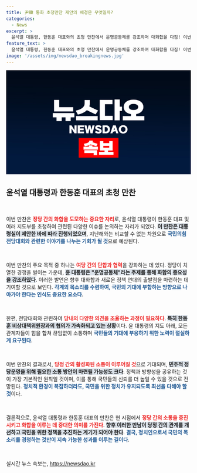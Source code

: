 ```yaml
---
title: 尹韓 통화 초청만찬 제안의 배경은 무엇일까?
categories:
  - News
excerpt: >
  윤석열 대통령, 한동훈 대표와의 초청 만찬에서 운명공동체를 강조하며 대화합을 다짐! 이번 만찬은 당정 소통 방안 마련의 계기가 될 것으로 기대된다. 클릭해서 자세한 내용을 확인하세요!
feature_text: >
  윤석열 대통령, 한동훈 대표와의 초청 만찬에서 운명공동체를 강조하며 대화합을 다짐! 이번 만찬은 당정 소통 방안 마련의 계기가 될 것으로 기대된다. 클릭해서 자세한 내용을 확인하세요!
image: '/assets/img/newsdao_breakingnews.jpg'
---
```


<p><img src="/assets/img/newsdao_breakingnews.jpg" alt="ranknews 속보" /></p>

<h2 data-ke-size="size26">윤석열 대통령과 한동훈 대표의 초청 만찬</h2>

<p data-ke-size="size16">&nbsp;</p>

<p>이번 만찬은 <b><span style="color: #ee2323;">정당 간의 화합을 도모하는 중요한 자리</span></b>로, 윤석열 대통령이 한동훈 대표 및 여러 지도부를 초청하여 관련된 다양한 이슈를 논의하는 자리가 되었다. <b><span style="background-color: #21538527;">이 만찬은 대통령실이 제안한 바에 따라 진행되었으며</span></b>, 지난해와는 비교할 수 없는 차원으로 <b><span style="color: #1a5490;">국민의힘 전당대회와 관련한 이야기를 나누는 기회가 될 것</span></b>으로 예상된다. </p>

<p data-ke-size="size16">&nbsp;</p>

<p>이번 만찬의 주요 목적 중 하나는 <b><span style="color: #ee2323;">여당 간의 단합과 협력</span></b>을 강화하는 데 있다. 정당이 치열한 경쟁을 벌이는 가운데, <b><span style="background-color: #21538527;">윤 대통령은 "운명공동체"라는 주제를 통해 화합의 중요성을 강조하였다</span></b>. 이러한 발언은 향후 대화합과 새로운 정책 연대의 출발점을 마련하는 데 기여할 것으로 보인다. <b><span style="color: #1a5490;">각계의 목소리를 수렴하여, 국민의 기대에 부합하는 방향으로 나아가야 한다는 인식도 중요한 요소다</span></b>.</p>

<p data-ke-size="size16">&nbsp;</p>

<p>한편, 전당대회와 관련하여 <b><span style="color: #ee2323;">당내의 다양한 의견을 조율하는 과정이 필요하다</span></b>. <b><span style="background-color: #21538527;">특히 한동훈 비상대책위원장과의 협의가 가속화되고 있는 상황</span></b>이다. 윤 대통령의 지도 아래, 모든 관계자들이 힘을 합쳐 끊임없이 소통하며 <b><span style="color: #1a5490;">국민들의 기대에 부응하기 위한 노력이 절실하게 요구된다</span></b>.</p>

<p data-ke-size="size16">&nbsp;</p>

<p>이번 만찬의 결과로서, <b><span style="color: #ee2323;">당정 간의 활성화된 소통이 이루어질 것</span></b>으로 기대되며, <b><span style="background-color: #21538527;">민주적 정당운영을 위해 필요한 소통 방안이 마련될 가능성도 크다</span></b>. 정책과 방향성을 공유하는 것이 가장 기본적인 원칙일 것이며, 이를 통해 국민들의 신뢰를 더 높일 수 있을 것으로 전망된다. <b><span style="color: #1a5490;">정치적 환경이 복잡하더라도, 국민을 위한 정치가 유지되도록 최선을 다해야 할 것</span></b>이다.</p>

<p data-ke-size="size16">&nbsp;</p>

<p>결론적으로, 윤석열 대통령과 한동훈 대표의 만찬은 현 시점에서 <b><span style="color: #ee2323;">정당 간의 소통을 증진시키고 화합을 이루는 데 중대한 의미를 가진다</span></b>. <b><span style="background-color: #21538527;">향후 이러한 만남이 당정 간의 관계를 개선하고 국민을 위한 정책을 추진하는 계기가 되어야 한다</span></b>. <b><span style="color: #1a5490;">결국, 정치인으로서 국민의 목소리를 경청하는 것만이 지속 가능한 성과를 이루는 길이다</span></b>. </p>

<p data-ke-size="size16">&nbsp;</p>
실시간 뉴스 속보는, <a href="https://newsdao.kr" rel="dofollow">https://newsdao.kr</a>



